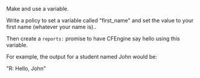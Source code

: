


Make and use a variable.

Write a policy to set a variable called "first_name" and set the value
to your first name (whatever your name is)..

Then create a `reports:` promise to have CFEngine say hello using this
variable.

For example, the output for a student named John would be:

"R: Hello, John"

